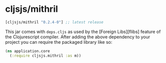 # cljsjs/mithril

```clojure
[cljsjs/mithril "0.2.4-0"] ;; latest release
```

This jar comes with `deps.cljs` as used by the [Foreign Libs][flibs] feature
of the Clojurescript compiler. After adding the above dependency to your project
you can require the packaged library like so:

```clojure
(ns application.core
  (:require cljsjs.mithril :as m))
```

